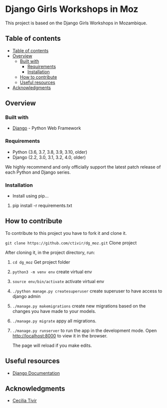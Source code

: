 # Django Girls Workshops in Moz 

This project is based on the Django Girls Workshops in Mozambique.  

## Table of contents

 - [Table of contents](#table-of-contents)
 - [Overview](#overview)
    - [Built with](#built-with)
      - [Requirements](#Requirements)
      - [Installation](#Installation)
    - [How to contribute](#how-to-contribute)
    - [Useful resources](#useful-resources)
 - [Acknowledgments](#acknowledgments)

## Overview

### Built with

- [Django](https://www.djangoproject.com/) - Python Web Framework

### Requirements

- Python (3.6, 3.7, 3.8, 3.9, 3.10, older)
- Django (2.2, 3.0, 3.1, 3.2, 4.0, older)

We highly recommend and only officially support the latest patch release of each Python and Django series.

### Installation

- Install using pip...

 1. pip install -r requirements.txt

## How to contribute

To contribute to this project you have to fork it and clone it.

`git clone https://github.com/ctivir/dg_moz.git` Clone project

After cloning it, in the project directory, run:

 1. `cd dg_moz` Get project folder
 2. `python3 -m venv env` create virtual env
 3. `source env/bin/activate` activate virtual env
 4. `./python manage.py createsuperuser` create superuser to have access to django admin
 5. `./manage.py makemigrations` create new migrations based on the changes you have made to your models.
 6. `./manage.py migrate` appy all migrations.
 7. `./manage.py runserver` to run the app in the development mode.
     Open [http://localhost:8000](http://localhost:8000) to view it in the browser.

     The page will reload if you make edits.

## Useful resources

- [Django Documentation](https://docs.djangoproject.com)

## Acknowledgments
- [Cecilia Tivir](https://github.com/ctivir)

